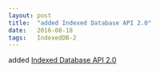 ```yaml
---
layout: post
title:  "added Indexed Database API 2.0"
date:   2016-08-18
tags:   IndexedDB-2
---
```


added [Indexed Database API 2.0](/spec/IndexedDB-2)

